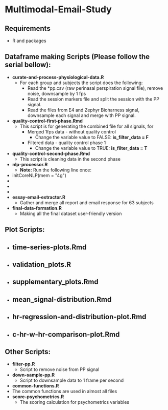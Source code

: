 # Multimodal-Email-Study

## Requirements
- R and packages

## Dataframe making Scripts (Please follow the serial bellow):
- **curate-and-process-physiological-data.R**
    - For each group and subjects the script does the following:
        - Read the *pp.csv (raw perinasal perspiration signal file), remove noise, downsample by 1 fps
        - Read the session markers file and split the session with the PP signal.
        - Read the files from E4 and Zephyr Bioharness signal, downsample each signal and merge with PP signal.
- **quality-control-first-phase.Rmd**
    - This script is for generating the combined file for all signals, for
        - Merged 1fps data - without quality control
            - Change the variable value to FALSE: **is\_filter\_data = F**
        - Filtered data - quality control phase 1
            - Change the variable value to TRUE: **is\_filter\_data = T**
- **quality-control-second-phase.Rmd**
    - This script is cleaning data in the second phase
- **nlp-processor.R**
    - **Note:** Run the following line once:
- initCoreNLP(mem = "4g")
-
-
-
- **essay-email-extractor.R**
    - Gather and merge all report and email response for 63 subjects
- **final-data-formation.R**
    - Making all the final dataset user-friendly version






## Plot Scripts:
- **time-series-plots.Rmd**
    -
- **validation_plots.R**
	-
- **supplementary_plots.Rmd**
    -
- **mean_signal-distribution.Rmd**
    -
- **hr-regression-and-distribution-plot.Rmd**
    -
- **c-hr-w-hr-comparison-plot.Rmd**
    -


## Other Scripts:
- **filter-pp.R**
    - Script to remove noise from PP signal
- **down-sample-pp.R**
    - Script to downsample data to 1 frame per second
- **common-functions.R**
- The common functions are used in almost all files
- **score-psychometrics.R**
    - The scoring calculation for psychometrics variables
